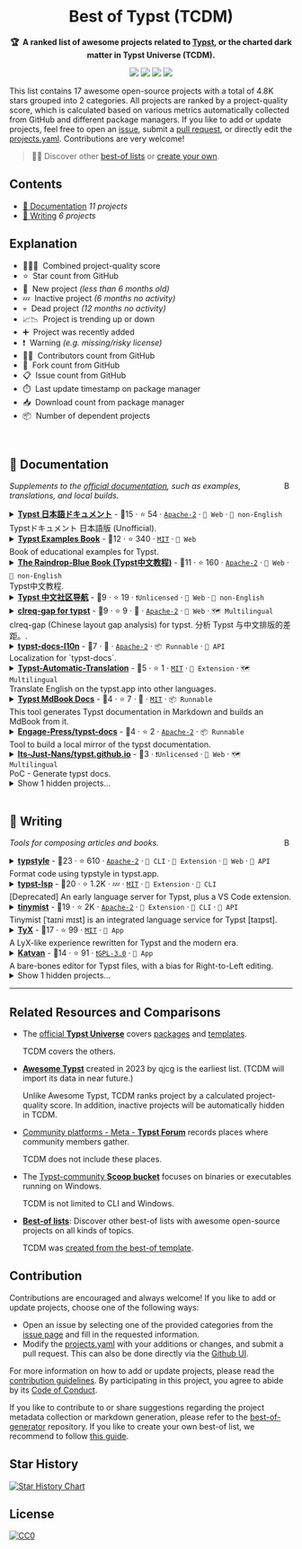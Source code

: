 <!-- markdownlint-disable -->
<h1 align="center">
  Best of Typst (TCDM)
  <br>
</h1>

<p align="center">
  <strong>
    🏆&nbsp;
    A ranked list of awesome projects related to <a href="https://typst.app/home">Typst</a>,
    or the charted dark matter in Typst Universe (TCDM).
  </strong>
</p>

<p align="center">
  <a href="https://best-of.org" title="Best-of Badge"><img src="http://bit.ly/3o3EHNN"></a>
  <a href="#Contents" title="Project Count"><img
      src="https://img.shields.io/badge/projects-17-blue.svg?color=5ac4bf"></a>
  <a href="#Contribution" title="Contributions are welcome"><img
      src="https://img.shields.io/badge/contributions-welcome-green.svg"></a>
  <a href="https://github.com/YDX-2147483647/best-of-typst/releases" title="Best-of Updates"><img
      src="https://img.shields.io/github/release-date/YDX-2147483647/best-of-typst?color=green&label=updated"></a>
</p>

This list contains 17 awesome open-source projects with a total of 4.8K stars grouped into
2 categories. All projects are ranked by a project-quality score, which is calculated based on various
metrics automatically collected from GitHub and different package managers. If you like to add or update projects, feel
free to open an [issue](https://github.com/YDX-2147483647/best-of-typst/issues/new/choose), submit a [pull
request](https://github.com/YDX-2147483647/best-of-typst/pulls), or directly edit the
[projects.yaml](https://github.com/YDX-2147483647/best-of-typst/edit/main/projects.yaml). Contributions are very
welcome!

> 🧙‍♂️ Discover other [best-of lists](https://best-of.org) or [create your
own](https://github.com/best-of-lists/best-of/blob/main/create-best-of-list.md).

## Contents

- [📔 Documentation](#docs) _11 projects_
- [📝 Writing](#writing) _6 projects_

## Explanation
- 🥇🥈🥉&nbsp; Combined project-quality score
- ⭐️&nbsp; Star count from GitHub
- 🐣&nbsp; New project _(less than 6 months old)_
- 💤&nbsp; Inactive project _(6 months no activity)_
- 💀&nbsp; Dead project _(12 months no activity)_
- 📈📉&nbsp; Project is trending up or down
- ➕&nbsp; Project was recently added
- ❗️&nbsp; Warning _(e.g. missing/risky license)_
- 👨‍💻&nbsp; Contributors count from GitHub
- 🔀&nbsp; Fork count from GitHub
- 📋&nbsp; Issue count from GitHub
- ⏱️&nbsp; Last update timestamp on package manager
- 📥&nbsp; Download count from package manager
- 📦&nbsp; Number of dependent projects

<br>

<h2 id='docs'>📔 Documentation</h2>

<a href="#contents"><img align="right" width="15" height="15" src="https://git.io/JtehR" alt="Back to top"></a>

_Supplements to the [official documentation](https://typst.app/docs/), such as examples, translations, and local builds._

<details><summary><b><a href="https://github.com/typst-jp/typst-jp.github.io">Typst 日本語ドキュメント</a></b>  - 🥇15 ·  ⭐ 54 · <code><a href="http://bit.ly/3nYMfla">Apache-2</a></code> · <code>🦋 Web</code> · <code>🐧 non-English</code><br>Typstドキュメント 日本語版 (Unofficial).</summary>

- [GitHub](https://github.com/typst-jp/typst-jp.github.io) (👨‍💻 340 · 🔀 12 · 📋 63 - 23% open · ⏱️ 20.08.2025):

	```
	git clone https://github.com/typst-jp/typst-jp.github.io
	```
</details>
<details><summary><b><a href="https://github.com/sitandr/typst-examples-book">Typst Examples Book</a></b>  - 🥇12 ·  ⭐ 340 · <code><a href="http://bit.ly/34MBwT8">MIT</a></code> · <code>🦋 Web</code><br>Book of educational examples for Typst.</summary>

- [GitHub](https://github.com/sitandr/typst-examples-book) (👨‍💻 24 · 🔀 27 · 📋 12 - 8% open · ⏱️ 27.07.2025):

	```
	git clone https://github.com/sitandr/typst-examples-book
	```
</details>
<details><summary><b><a href="https://github.com/typst-doc-cn/tutorial">The Raindrop-Blue Book (Typst中文教程)</a></b>  - 🥈11 ·  ⭐ 160 · <code><a href="http://bit.ly/3nYMfla">Apache-2</a></code> · <code>🦋 Web</code> · <code>🐧 non-English</code><br>Typst中文教程.</summary>

- [GitHub](https://github.com/typst-doc-cn/tutorial) (👨‍💻 9 · 🔀 22 · 📥 800 · 📋 9 - 77% open · ⏱️ 29.04.2025):

	```
	git clone https://github.com/typst-doc-cn/tutorial
	```
</details>
<details><summary><b><a href="https://github.com/typst-doc-cn/guide">Typst 中文社区导航</a></b>  - 🥈9 ·  ⭐ 19 · <code>❗Unlicensed</code> · <code>🦋 Web</code> · <code>🐧 non-English</code><br></summary>

- [GitHub](https://github.com/typst-doc-cn/guide) (👨‍💻 21 · 🔀 22 · 📥 400 · 📋 14 - 21% open · ⏱️ 25.07.2025):

	```
	git clone https://github.com/typst-doc-cn/guide
	```
</details>
<details><summary><b><a href="https://github.com/typst-doc-cn/clreq">clreq-gap for typst</a></b>  - 🥈9 ·  ⭐ 9 · 🐣 · <code><a href="http://bit.ly/3nYMfla">Apache-2</a></code> · <code>🦋 Web</code> · <code>🗺️ Multilingual</code><br>clreq-gap (Chinese layout gap analysis) for typst. 分析 Typst 与中文排版的差距。.</summary>

- [GitHub](https://github.com/typst-doc-cn/clreq) (👨‍💻 4 · 🔀 2 · 📋 15 - 60% open · ⏱️ 29.07.2025):

	```
	git clone https://github.com/typst-doc-cn/clreq
	```
</details>
<details><summary><b><a href="https://github.com/typst-doc-cn/docs">typst-docs-l10n</a></b>  - 🥉7 · 🐣 · <code><a href="http://bit.ly/3nYMfla">Apache-2</a></code> · <code>📦 Runnable</code> · <code>🔌 API</code><br>Localization for `typst-docs`.</summary>

- [GitHub](https://github.com/typst-doc-cn/docs) (🔀 1 · ⏱️ 29.07.2025):

	```
	git clone https://github.com/typst-doc-cn/docs
	```
</details>
<details><summary><b><a href="https://github.com/Yourouchour/Typst-Automatic-Translation">Typst-Automatic-Translation</a></b>  - 🥉5 ·  ⭐ 1 · <code><a href="http://bit.ly/34MBwT8">MIT</a></code> · <code>🧩 Extension</code> · <code>🗺️ Multilingual</code><br>Translate English on the typst.app into other languages.</summary>

- [GitHub](https://github.com/Yourouchour/Typst-Automatic-Translation) (👨‍💻 2 · 🔀 1 · ⏱️ 15.08.2025):

	```
	git clone https://github.com/Yourouchour/Typst-Automatic-Translation
	```
</details>
<details><summary><b><a href="https://github.com/JL710/typst-mdbook-docs">Typst MdBook Docs</a></b>  - 🥉4 ·  ⭐ 7 · 🐣 · <code><a href="http://bit.ly/34MBwT8">MIT</a></code> · <code>📦 Runnable</code><br>This tool generates Typst documentation in Markdown and builds an MdBook from it.</summary>

- [GitHub](https://github.com/JL710/typst-mdbook-docs) (🔀 1 · ⏱️ 26.02.2025):

	```
	git clone https://github.com/JL710/typst-mdbook-docs
	```
</details>
<details><summary><b><a href="https://github.com/Engage-Press/typst-docs">Engage-Press/typst-docs</a></b>  - 🥉4 ·  ⭐ 2 · <code><a href="http://bit.ly/3nYMfla">Apache-2</a></code> · <code>📦 Runnable</code><br>Tool to build a local mirror of the typst documentation.</summary>

- [GitHub](https://github.com/Engage-Press/typst-docs) (🔀 1 · ⏱️ 19.08.2025):

	```
	git clone https://github.com/Engage-Press/typst-docs
	```
</details>
<details><summary><b><a href="https://github.com/Its-Just-Nans/typst.github.io">Its-Just-Nans/typst.github.io</a></b>  - 🥉3 · <code>❗Unlicensed</code> · <code>🦋 Web</code> · <code>🗺️ Multilingual</code><br>PoC - Generate typst docs.</summary>

- [GitHub](https://github.com/Its-Just-Nans/typst.github.io) (⏱️ 15.08.2025):

	```
	git clone https://github.com/Its-Just-Nans/typst.github.io
	```
</details>
<details><summary>Show 1 hidden projects...</summary>

<details><summary><b><a href="https://github.com/jcbhmr/typst-docs">jcbhmr/typst-docs</a></b>  - 🥉3 ·  ⭐ 2 · 💀 · <code><a href="http://bit.ly/34MBwT8">MIT</a></code> · <code>🦋 Web</code> · <code>🗺️ Multilingual</code><br>📗 Typst documentation in more languages.</summary>

- [GitHub](https://github.com/jcbhmr/typst-docs) (👨‍💻 2 · ⏱️ 02.04.2024):

	```
	git clone https://github.com/jcbhmr/typst-docs
	```
</details>
</details>
<br>

<h2 id='writing'>📝 Writing</h2>

<a href="#contents"><img align="right" width="15" height="15" src="https://git.io/JtehR" alt="Back to top"></a>

_Tools for composing articles and books._

<details><summary><b><a href="https://greasyfork.org/scripts/542164-typstyle-tampermonkey">typstyle</a></b>  - 🥇23 ·  ⭐ 610 · <code><a href="http://bit.ly/3nYMfla">Apache-2</a></code> · <code>🤖 CLI</code> · <code>🧩 Extension</code> · <code>🦋 Web</code> · <code>🔌 API</code><br>Format code using typstyle in typst.app.</summary>

- [GitHub](https://github.com/typstyle-rs/typstyle) (👨‍💻 17 · 🔀 23 · 📥 43K · 📦 3 · 📋 120 - 19% open · ⏱️ 03.08.2025):

	```
	git clone https://github.com/typstyle-rs/typstyle
	```
- [npm](https://www.npmjs.com/package/@typstyle/typstyle-wasm-bundler) (📥 97 / month · ⏱️ 03.08.2025):
	```
	npm install @typstyle/typstyle-wasm-bundler
	```
- [Cargo](https://crates.io/crates/typstyle-core) (📥 4K / month · 📦 4 · ⏱️ 03.08.2025):
	```
	cargo install typstyle-core
	```
- [Greasy Fork](https://greasyfork.org/scripts/542164)  (🌟 21):
	[542164](https://update.greasyfork.org/scripts/542164/typstyle-tampermonkey.user.js)
</details>
<details><summary><b><a href="https://github.com/nvarner/typst-lsp">typst-lsp</a></b>  - 🥈20 ·  ⭐ 1.2K · 💤 · <code><a href="http://bit.ly/34MBwT8">MIT</a></code> · <code>🧩 Extension</code> · <code>🤖 CLI</code><br>[Deprecated] An early language server for Typst, plus a VS Code extension.</summary>

- [GitHub](https://github.com/nvarner/typst-lsp) (👨‍💻 33 · 🔀 78 · 📥 31K · 📦 25 · 📋 210 - 49% open · ⏱️ 05.11.2024):

	```
	git clone https://github.com/nvarner/typst-lsp
	```
</details>
<details><summary><b><a href="https://github.com/Myriad-Dreamin/tinymist">tinymist</a></b>  - 🥈19 ·  ⭐ 2K · <code><a href="http://bit.ly/3nYMfla">Apache-2</a></code> · <code>🧩 Extension</code> · <code>🤖 CLI</code> · <code>🔌 API</code><br>Tinymist [ˈtaɪni mɪst] is an integrated language service for Typst [taɪpst].</summary>

- [GitHub](https://github.com/Myriad-Dreamin/tinymist) (👨‍💻 50 · 🔀 86):

	```
	git clone https://github.com/Myriad-Dreamin/tinymist
	```
- [Cargo](https://crates.io/crates/tinymist-query) (📥 1.4K / month · 📦 3 · ⏱️ 06.08.2025):
	```
	cargo install tinymist-query
	```
</details>
<details><summary><b><a href="https://github.com/tyx-editor/TyX">TyX</a></b>  - 🥉17 ·  ⭐ 99 · <code><a href="http://bit.ly/34MBwT8">MIT</a></code> · <code>🎨 App</code><br>A LyX-like experience rewritten for Typst and the modern era.</summary>

- [GitHub](https://github.com/tyx-editor/TyX) (👨‍💻 3 · 🔀 2 · 📥 2.3K · 📋 56 - 39% open · ⏱️ 17.08.2025):

	```
	git clone https://github.com/tyx-editor/TyX
	```
</details>
<details><summary><b><a href="https://github.com/IgKh/katvan">Katvan</a></b>  - 🥉14 ·  ⭐ 91 · <code><a href="http://bit.ly/2M0xdwT">❗️GPL-3.0</a></code> · <code>🎨 App</code><br>A bare-bones editor for Typst files, with a bias for Right-to-Left editing.</summary>

- [GitHub](https://github.com/IgKh/katvan) (👨‍💻 1 · 🔀 7 · 📥 1.7K · 📋 21 - 19% open · ⏱️ 20.08.2025):

	```
	git clone https://github.com/IgKh/katvan
	```
</details>
<details><summary>Show 1 hidden projects...</summary>

<details><summary><b><a href="https://github.com/astrale-sharp/typstfmt">typstfmt</a></b>  - 🥉17 ·  ⭐ 250 · 💀 · <code><a href="http://bit.ly/3nYMfla">Apache-2</a></code> · <code>🤖 CLI</code> · <code>🧩 Extension</code> · <code>🔌 API</code><br>A soon to be formatter for the typst lang.</summary>

- [GitHub](https://github.com/astrale-sharp/typstfmt) (👨‍💻 21 · 🔀 26 · 📥 5.7K · 📦 3 · 📋 120 - 26% open · ⏱️ 08.06.2024):

	```
	git clone https://github.com/astrale-sharp/typstfmt
	```
- [Cargo](https://crates.io/crates/typstfmt) (📥 150 / month · ⏱️ 15.07.2023):
	```
	cargo install typstfmt
	```
</details>
</details>

---

## Related Resources and Comparisons

- The [official **Typst Universe**](https://typst.app/universe) covers [packages](https://typst.app/universe/search/?kind=packages) and [templates](https://typst.app/universe/search/?kind=templates).

  TCDM covers the others.

- [**Awesome Typst**](https://github.com/qjcg/awesome-typst) created in 2023 by qjcg is the earliest list. (TCDM will import its data in near future.)

  Unlike Awesome Typst, TCDM ranks project by a calculated project-quality score. In addition, inactive projects will be automatically hidden in TCDM.

- [Community platforms - Meta - **Typst Forum**](https://forum.typst.app/t/community-platforms/2318) records places where community members gather.

  TCDM does not include these places.

- The [Typst-community **Scoop bucket**](https://github.com/typst-community/scoop-bucket/) focuses on binaries or executables running on Windows.

  TCDM is not limited to CLI and Windows.

- [**Best-of lists**](https://best-of.org): Discover other best-of lists with awesome open-source projects on all kinds of topics.

  TCDM was [created from the best-of template](https://github.com/best-of-lists/best-of/blob/main/create-best-of-list.md).

## Contribution

Contributions are encouraged and always welcome! If you like to add or update projects, choose one of the following ways:

- Open an issue by selecting one of the provided categories from the [issue page](https://github.com/YDX-2147483647/best-of-typst/issues/new/choose) and fill in the requested information.
- Modify the [projects.yaml](https://github.com/YDX-2147483647/best-of-typst/blob/main/projects.yaml) with your additions or changes, and submit a pull request. This can also be done directly via the [Github UI](https://github.com/YDX-2147483647/best-of-typst/edit/main/projects.yaml).

For more information on how to add or update projects, please read the [contribution guidelines](https://github.com/YDX-2147483647/best-of-typst/blob/main/CONTRIBUTING.md). By participating in this project, you agree to abide by its [Code of Conduct](https://github.com/YDX-2147483647/best-of-typst/blob/main/.github/CODE_OF_CONDUCT.md).

If you like to contribute to or share suggestions regarding the project metadata collection or markdown generation, please refer to the [best-of-generator](https://github.com/best-of-lists/best-of-generator) repository. If you like to create your own best-of list, we recommend to follow [this guide](https://github.com/best-of-lists/best-of/blob/main/create-best-of-list.md).

## Star History

<a href="https://star-history.com/#YDX-2147483647/best-of-typst&Date">
  <picture>
    <source media="(prefers-color-scheme: dark)" srcset="https://api.star-history.com/svg?repos=YDX-2147483647/best-of-typst&type=Date&theme=dark" />
    <source media="(prefers-color-scheme: light)" srcset="https://api.star-history.com/svg?repos=YDX-2147483647/best-of-typst&type=Date" />
    <img alt="Star History Chart" src="https://api.star-history.com/svg?repos=YDX-2147483647/best-of-typst&type=Date" />
  </picture>
</a>

## License

[![CC0](https://mirrors.creativecommons.org/presskit/buttons/88x31/svg/by-sa.svg)](https://creativecommons.org/licenses/by-sa/4.0/)
